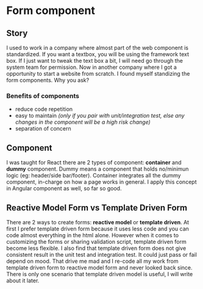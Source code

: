 # Form component

## Story
I used to work in a company where almost part of the web component is standardized. If you want a textbox, you will be using the framework text box. If I just want to tweak the text box a bit, I will need go through the system team for permission. Now in another company where I got a opportunity to start a website from scratch. I found myself standizing the form components. Why you ask?

### Benefits of components
+ reduce code repetition
+ easy to maintain *(only if you pair with unit/integration test, else any changes in the component will be a high risk change)*
+ separation of concern

## Component
I was taught for React there are 2 types of component: **container** and **dummy** component. Dummy means a component that holds no/minimun logic (eg: header/side bar/footer). Container integrates all the dummy component, in-charge on how a page works in general. I apply this concept in Angular component as well, so far so good.

## Reactive Model Form vs Template Driven Form
There are 2 ways to create forms: **reactive model** or **template driven**. At first I prefer template driven form because it uses less code and you can code almost everything in the html alone. However when it comes to customizing the forms or sharing validation script, template driven form become less flexible. I also find that template driven form does not give consistent result in the unit test and integration test. It could just pass or fail depend on mood. That drive me mad and I re-code all my work from template driven form to reactive model form and never looked back since. There is only one scenario that template driven model is useful, I will write about it later.




